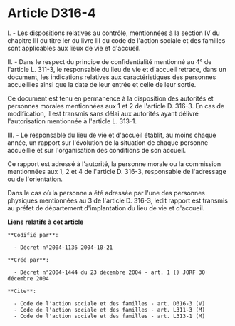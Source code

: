 # Article D316-4

I. - Les dispositions relatives au contrôle, mentionnées à la section IV du chapitre III du titre Ier du livre III du code de
l'action sociale et des familles sont applicables aux lieux de vie et d'accueil.

II. - Dans le respect du principe de confidentialité mentionné au 4° de l'article L. 311-3, le responsable du lieu de vie et
d'accueil retrace, dans un document, les indications relatives aux caractéristiques des personnes accueillies ainsi que la
date de leur entrée et celle de leur sortie.

Ce document est tenu en permanence à la disposition des autorités et personnes morales mentionnées aux 1 et 2 de l'article D.
316-3. En cas de modification, il est transmis sans délai aux autorités ayant délivré l'autorisation mentionnée à l'article
L. 313-1.

III. - Le responsable du lieu de vie et d'accueil établit, au moins chaque année, un rapport sur l'évolution de la situation
de chaque personne accueillie et sur l'organisation des conditions de son accueil.

Ce rapport est adressé à l'autorité, la personne morale ou la commission mentionnées aux 1, 2 et 4 de l'article D. 316-3,
responsable de l'adressage ou de l'orientation.

Dans le cas où la personne a été adressée par l'une des personnes physiques mentionnées au 3 de l'article D. 316-3, ledit
rapport est transmis au préfet de département d'implantation du lieu de vie et d'accueil.

**Liens relatifs à cet article**

	**Codifié par**:

	  - Décret n°2004-1136 2004-10-21

	**Créé par**:

	  - Décret n°2004-1444 du 23 décembre 2004 - art. 1 () JORF 30 décembre 2004

	**Cite**:

	  - Code de l'action sociale et des familles - art. D316-3 (V)
	  - Code de l'action sociale et des familles - art. L311-3 (M)
	  - Code de l'action sociale et des familles - art. L313-1 (M)
